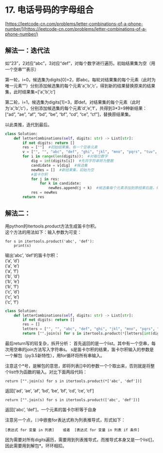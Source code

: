 # 17. 电话号码的字母组合

[https://leetcode-cn.com/problems/letter-combinations-of-a-phone-number/](https://leetcode-cn.com/problems/letter-combinations-of-a-phone-number/)

## 解法一：迭代法

如“23”，2对应“abc”，3对应“def”，对每个数字进行遍历。初始结果集为空（用一个空串""表示）

第一轮，i=0，候选集为digits\[0\]=2，即abc。每轮对结果集的每个元素（此时为唯一元素""）分别添加候选集的每个元素’a’,’b’,’c’，得到新的结果替换原来的结果集，此时结果集=\[‘a’,’b’,’c’\] 

第二轮，i=1，候选集为digits\[1\]=3，即def。对结果集的每个元素（此时为’a’,’b’,’c’），分别添加候选集的每个元素’d’,’e’,’f’，共得到3\*3=9种新结果： \[“ad”, “ae”, “af”, “bd”, “be”, “bf”, “cd”, “ce”, “cf”\]，替换原结果集。

以此类推，迭代到最后。

```python
class Solution:
    def letterCombinations(self, digits: str) -> List[str]:
        if not digits: return []
        res = [""]  #初始结果集，有一个空串元素
        v = ["", "", "abc", "def", "ghi", "jkl", "mno", "pqrs", "tuv", "wxyz"]
        for i in range(len(digits)):  #对每位数字
            dig = int(digits[i])  #先将字符串转为整数
            candidate = v[dig]  #候选集
            newRes = []  #新结果集，初始为空
            #笛卡尔积
            for j in res:
                for k in candidate:
                    newRes.append(j + k)  #候选集每个元素添加到原结果后面，得到新结果
            res = newRes
        return res
```

## 解法二：

用python的itertools.product方法生成笛卡尔积。   
这个方法的用法如下：输入参数为可变：

```text
for s in itertools.product('abc', 'def'):
    print(s)
```

输出’abc’, ‘def’的笛卡尔积：   
\(‘a’, ‘d’\)   
\(‘a’, ‘e’\)   
\(‘a’, ‘f’\)   
\(‘b’, ‘d’\)   
\(‘b’, ‘e’\)   
\(‘b’, ‘f’\)   
\(‘c’, ‘d’\)   
\(‘c’, ‘e’\)   
\(‘c’, ‘f’\)

```python
class Solution:
    def letterCombinations(self, digits: str) -> List[str]:
        if not digits: return []
        res = []
        letters = ["", "", "abc", "def", "ghi", "jkl", "mno", "pqrs", "tuv", "wxyz"]  #将所有数字对应的字符分别存入
        return ["".join(s) for s in itertools.product(*[letters[int(dig)] for dig in digits])]
```

最后return写的较复杂，拆开分析： 首先返回的是一个list。其中有一个空串，每次用空串的join方法写入字符串s。 s是笛卡尔积的结果，笛卡尔积输入的参数是一个解包（py3.5新特性），用for循环将所有串输入。

注意这个\*号，是解包的意思，即将列表\[\]中的参数一个个取出来，否则就是将整个list作为函数的输入。对比下面两段代码：

```text
return ["".join(s) for s in itertools.product(*['abc', 'def'])]
```

返回\[‘ad’, ‘ae’, ‘af’, ‘bd’, ‘be’, ‘bf’, ‘cd’, ‘ce’, ‘cf’\]

```text
return ["".join(s) for s in itertools.product(['abc', 'def'])]
```

返回\[‘abc’, ‘def’\]，一个元素的笛卡尔积等于自身

注意另一个点，`[]`中嵌套for表达式称为列表推导式，形式如下：

```text
[表达式 for 变量 in 列表]    或者  [表达式 for 变量 in 列表 if 条件]
```

因为需要对所有digits遍历，需要用到列表推导式，而推导式本身又是一个list\[\]，因此需要用到解包\*。环环相扣。

